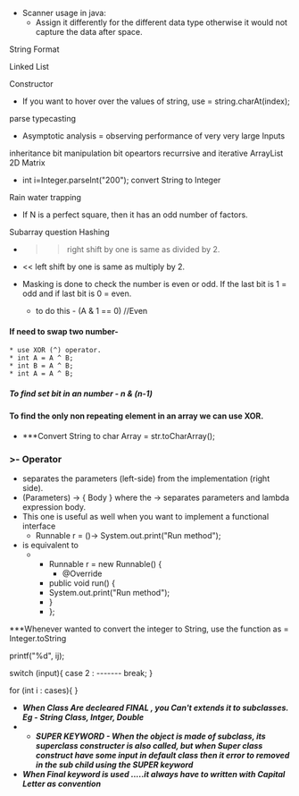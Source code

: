 - Scanner usage in java:
    - Assign it differently for the different data type otherwise it would not capture the data after space.
  
 String Format
 
 Linked List
 
 Constructor
 
 - If you want to hover over the values of string, use  = string.charAt(index);
 
 parse
 typecasting
  
- Asymptotic analysis = observing performance of very very large Inputs 

inheritance
bit manipulation
bit opeartors
recurrsive and iterative 
ArrayList 2D Matrix
- int i=Integer.parseInt("200");   convert String to Integer

Rain water trapping

 - If N is a perfect square, then it has an odd number of factors. 
 
 Subarray question
 Hashing
* >> right shift by one is same as divided by 2.

* << left shift by one is same as multiply by 2.


* Masking is done to check the number is even or odd. If the last bit is 1 = odd and if last bit is 0 = even.
    * to do this -   (A & 1 == 0) //Even

#### If need to swap two number-
    * use XOR (^) operator.
    * int A = A ^ B;
    * int B = A ^ B;
    * int A = A ^ B;
    
##### To find set bit in an number - n & (n-1)
    
#### To find the only non repeating element in an array we can use XOR.

- ***Convert String to char Array = str.toCharArray();

### >- Operator 
* separates the parameters (left-side) from the implementation (right side).
* (Parameters) -> { Body } where the -> separates parameters and lambda expression body.
* This one is useful as well when you want to implement a functional interface
  * Runnable r = ()-> System.out.print("Run method");
* is equivalent to
     * - Runnable r = new Runnable() {
         - @Override
       - public void run() {
       -    System.out.print("Run method");
       - }
       - }; 


***Whenever wanted to convert the integer to String, use the function as  = Integer.toString


printf("%d", ij);

switch (input){
case 2 : -------
break;
}

for (int i : cases){
}


- ***When Class Are decleared FINAL , you Can't extends it to subclasses. Eg - String Class, Intger, Double***<br>
- - ***SUPER KEYWORD - When the object is made of subclass, its superclass constructer is also called, but when Super class construct have some input in default class then it error to removed in the sub child using the SUPER keyword***<br>
- ***When Final keyword is used .....it always have to written with Capital Letter as convention***<br>
